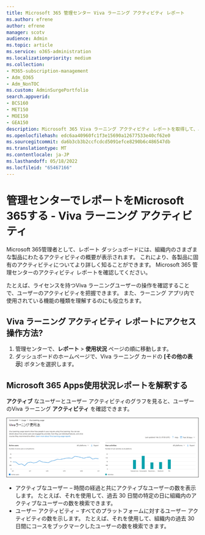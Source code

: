 ```yaml
---
title: Microsoft 365 管理センター Viva ラーニング アクティビティ レポート
ms.author: efrene
author: efrene
manager: scotv
audience: Admin
ms.topic: article
ms.service: o365-administration
ms.localizationpriority: medium
ms.collection:
- M365-subscription-management
- Adm_O365
- Adm_NonTOC
ms.custom: AdminSurgePortfolio
search.appverid:
- BCS160
- MET150
- MOE150
- GEA150
description: Microsoft 365 Viva ラーニング アクティビティ レポートを取得して、ユーザー操作や使用されている機能などのライセンスViva ラーニングユーザー アクティビティを把握します。
ms.openlocfilehash: edc6aa40960fc1f3e15690a12677533e40cf62e0
ms.sourcegitcommit: da6b3cb3b2ccfcdcd5091efce8290b6c486547db
ms.translationtype: MT
ms.contentlocale: ja-JP
ms.lasthandoff: 05/18/2022
ms.locfileid: "65467166"
---
```

# <a name="microsoft-365-reports-in-the-admin-center---viva-learning-activity"></a>管理センターでレポートをMicrosoft 365する - Viva ラーニング アクティビティ

Microsoft 365管理者として、レポート ダッシュボードには、組織内のさまざまな製品にわたるアクティビティの概要が表示されます。 これにより、各製品に固有のアクティビティについてより詳しく知ることができます。 Microsoft 365 管理センターのアクティビティ レポートを確認してください。 

たとえば、ライセンスを持つViva ラーニングユーザーの操作を確認することで、ユーザーのアクティビティを把握できます。 また、ラーニング アプリ内で使用されている機能の種類を理解するのにも役立ちます。

## <a name="how-do-i-get-to-the-to-the-viva-learning-activity-report"></a>Viva ラーニング アクティビティ レポートにアクセス操作方法?  

1. 管理センターで、**レポート** > **使用状況** ページの順に移動します。 
2. ダッシュボードのホームページで、Viva ラーニング カードの **[その他の表示**] ボタンを選択します。 

## <a name="interpret-the-microsoft-365-apps-usage-report"></a>Microsoft 365 Apps使用状況レポートを解釈する

**アクティブ** なユーザーとユーザー アクティビティのグラフを見ると、ユーザーのViva ラーニング **アクティビティ** を確認できます。

![使用状況レポートをMicrosoft 365 Appsします。](../../media/viva-learning-charts.png)

- アクティブなユーザー – 時間の経過と共にアクティブなユーザーの数を表示します。 たとえば、それを使用して、過去 30 日間の特定の日に組織内のアクティブなユーザーの数を検索できます。
- ユーザー アクティビティ – すべてのプラットフォームに対するユーザー アクティビティの数を示します。 たとえば、それを使用して、組織内の過去 30 日間にコースをブックマークしたユーザーの数を検索できます。
 
